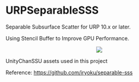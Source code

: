 # URPSeparableSSS
Separable Subsurface Scatter for URP 10.x or later.

Using Stencil Buffer to Improve GPU Performance.

<p align="center">
  <img src="https://github.com/bearworks/CorrectedGammaBloomURP/blob/main/Image.png">
</p>

UnityChanSSU assets used in this project

Reference:
https://github.com/iryoku/separable-sss
